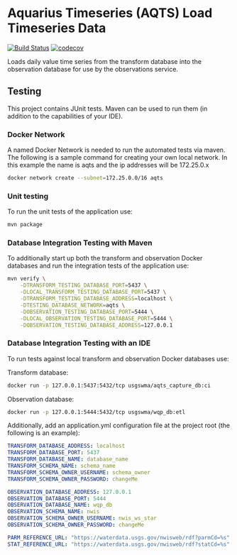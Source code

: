 # Aquarius Timeseries (AQTS) Load Timeseries Data

[![Build Status](https://travis-ci.com/usgs/aqts-capture-ts-loader.svg?branch=master)](https://travis-ci.com/usgs/aqts-capture-ts-loader)
[![codecov](https://codecov.io/gh/usgs/aqts-capture-ts-loader/branch/master/graph/badge.svg)](https://codecov.io/gh/usgs/aqts-capture-ts-loader)

Loads daily value time series from the transform database into the observation database for use by the observations service.

## Testing
This project contains JUnit tests. Maven can be used to run them (in addition to the capabilities of your IDE).

### Docker Network
A named Docker Network is needed to run the automated tests via maven. The following is a sample command for creating your own local network. In this example the name is aqts and the ip addresses will be 172.25.0.x

```.sh
docker network create --subnet=172.25.0.0/16 aqts
```

### Unit testing
To run the unit tests of the application use:

```.sh
mvn package
```

### Database Integration Testing with Maven
To additionally start up both the transform and observation Docker databases and run the integration tests of the application use:

```.sh
mvn verify \
    -DTRANSFORM_TESTING_DATABASE_PORT=5437 \
    -DLOCAL_TRANSFORM_TESTING_DATABASE_PORT=5437 \
    -DTRANSFORM_TESTING_DATABASE_ADDRESS=localhost \
    -DTESTING_DATABASE_NETWORK=aqts \
    -DOBSERVATION_TESTING_DATABASE_PORT=5444 \
    -DLOCAL_OBSERVATION_TESTING_DATABASE_PORT=5444 \
    -DOBSERVATION_TESTING_DATABASE_ADDRESS=127.0.0.1
```

### Database Integration Testing with an IDE
To run tests against local transform and observation Docker databases use:

Transform database:
```.sh
docker run -p 127.0.0.1:5437:5432/tcp usgswma/aqts_capture_db:ci
```

Observation database: 
```.sh
docker run -p 127.0.0.1:5444:5432/tcp usgswma/wqp_db:etl
```

Additionally, add an application.yml configuration file at the project root (the following is an example):
```.yaml
TRANSFORM_DATABASE_ADDRESS: localhost
TRANSFORM_DATABASE_PORT: 5437
TRANSFORM_DATABASE_NAME: database_name
TRANSFORM_SCHEMA_NAME: schema_name
TRANSFORM_SCHEMA_OWNER_USERNAME: schema_owner
TRANSFORM_SCHEMA_OWNER_PASSWORD: changeMe

OBSERVATION_DATABASE_ADDRESS: 127.0.0.1
OBSERVATION_DATABASE_PORT: 5444
OBSERVATION_DATABASE_NAME: wqp_db
OBSERVATION_SCHEMA_NAME: nwis
OBSERVATION_SCHEMA_OWNER_USERNAME: nwis_ws_star
OBSERVATION_SCHEMA_OWNER_PASSWORD: changeMe

PARM_REFERENCE_URL: "https://waterdata.usgs.gov/nwisweb/rdf?parmCd=%s"
STAT_REFERENCE_URL: "https://waterdata.usgs.gov/nwisweb/rdf?statCd=%s"
```